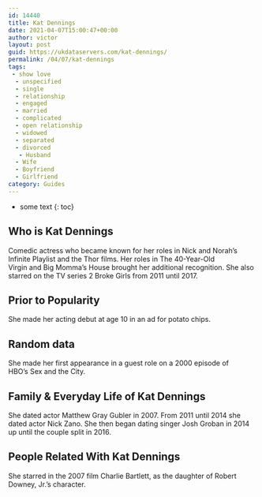 ```yaml
---
id: 14440
title: Kat Dennings
date: 2021-04-07T15:00:47+00:00
author: victor
layout: post
guid: https://ukdataservers.com/kat-dennings/
permalink: /04/07/kat-dennings
tags:
 - show love
  - unspecified
  - single
  - relationship
  - engaged
  - married
  - complicated
  - open relationship
  - widowed
  - separated
  - divorced
   - Husband
  - Wife
  - Boyfriend
  - Girlfriend
category: Guides
---
```


* some text
{: toc}


## Who is Kat Dennings



Comedic actress who became known for her roles in Nick and Norah&#8217;s Infinite Playlist and the Thor films. Her roles in The 40-Year-Old Virgin and Big Momma&#8217;s House brought her additional recognition. She also starred on the TV series 2 Broke Girls from 2011 until 2017.

                
                
                
## Prior to Popularity



She made her acting debut at age 10 in an ad for potato chips.

                
                
                
## Random data



She made her first appearance in a guest role on a 2000 episode of HBO&#8217;s Sex and the City. 

                
                
                
## Family & Everyday Life of Kat Dennings



She dated actor Matthew Gray Gubler in 2007. From 2011 until 2014 she dated actor Nick Zano. She then began dating singer Josh Groban in 2014 up until the couple split in 2016.

                
                
                
## People Related With Kat Dennings



She starred in the 2007 film Charlie Bartlett, as the daughter of Robert Downey, Jr.&#8217;s character.

                
              
            
          
          
          